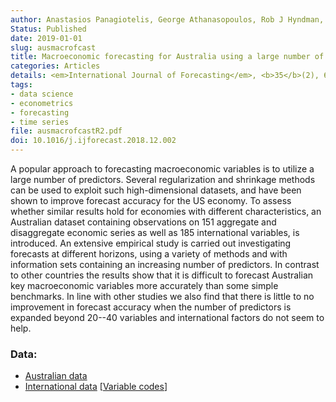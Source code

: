 ```yaml
---
author: Anastasios Panagiotelis, George Athanasopoulos, Rob J Hyndman, Bin Jiang, Farshid Vahid
Status: Published
date: 2019-01-01
slug: ausmacrofcast
title: Macroeconomic forecasting for Australia using a large number of predictors
categories: Articles
details: <em>International Journal of Forecasting</em>, <b>35</b>(2), 616-633
tags:
- data science
- econometrics
- forecasting
- time series
file: ausmacrofcastR2.pdf
doi: 10.1016/j.ijforecast.2018.12.002
---
```


A popular approach to forecasting macroeconomic variables is to utilize a large number of predictors. Several regularization and shrinkage methods can be used to exploit such high-dimensional datasets, and have been shown to improve forecast accuracy for the US economy. To assess whether similar results hold for economies with different characteristics, an Australian dataset containing observations on 151 aggregate and disaggregate economic series as well as 185 international variables, is introduced. An extensive empirical study is carried out investigating forecasts at different horizons, using a variety of methods and with information sets containing an increasing number of predictors. In contrast to other countries the results show that it is difficult to forecast Australian key macroeconomic variables more accurately than some simple benchmarks. In line with other studies we also find that there is little to no improvement in forecast accuracy when the number of predictors is expanded beyond 20--40 variables and international factors do not seem to help.

### Data:

 * [Australian data](http://ausmacrodata.org/WP%20Data/P1/ausmacrodata_JAPHV_2016.csv)
 * [International data](/data/inter_data_transf_updated.csv) [[Variable codes](/data/ForeignVariables.xlsx)]
